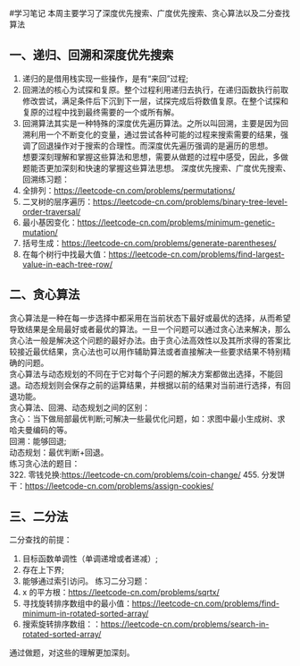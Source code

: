#学习笔记
本周主要学习了深度优先搜索、广度优先搜索、贪心算法以及二分查找算法  
## 一、递归、回溯和深度优先搜索  
1. 递归的是借用栈实现一些操作，是有“来回”过程;  
2. 回溯法的核心为试探和复原。整个过程利用递归去执行，在递归函数执行前取修改尝试，满足条件后下沉到下一层，试探完成后将数值复原。在整个试探和复原的过程中找到最终需要的一个或所有解。  
3. 回溯算法其实是一种特殊的深度优先遍历算法。之所以叫回溯，主要是因为回溯利用一个不断变化的变量，通过尝试各种可能的过程来搜索需要的结果，强调了回退操作对于搜索的合理性。而深度优先遍历强调的是遍历的思想。  
想要深刻理解和掌握这些算法和思想，需要从做题的过程中感受，因此，多做题能否更加深刻和快速的掌握这些算法思想。
深度优先搜索、广度优先搜索、回溯练习题：
46. 全排列：https://leetcode-cn.com/problems/permutations/
102. 二叉树的层序遍历：https://leetcode-cn.com/problems/binary-tree-level-order-traversal/
433. 最小基因变化：https://leetcode-cn.com/problems/minimum-genetic-mutation/
22. 括号生成：https://leetcode-cn.com/problems/generate-parentheses/
515. 在每个树行中找最大值：https://leetcode-cn.com/problems/find-largest-value-in-each-tree-row/
## 二、贪心算法
贪心算法是一种在每一步选择中都采用在当前状态下最好或最优的选择，从而希望导致结果是全局最好或者最优的算法。一旦一个问题可以通过贪心法来解决，那么贪心法一般是解决这个问题的最好办法。由于贪心法高效性以及其所求得的答案比较接近最优结果，贪心法也可以用作辅助算法或者直接解决一些要求结果不特别精确的问题。  
贪心算法与动态规划的不同在于它对每个子问题的解决方案都做出选择，不能回退。动态规划则会保存之前的运算结果，并根据以前的结果对当前进行选择，有回退功能。  
贪心算法、回溯、动态规划之间的区别：  
贪心：当下做局部最优判断;可解决一些最优化问题，如：求图中最小生成树、求哈夫曼编码的等。  
回溯：能够回退;  
动态规划：最优判断+回退。  
练习贪心法的题目：  
322. 零钱兑换:https://leetcode-cn.com/problems/coin-change/
455. 分发饼干：https://leetcode-cn.com/problems/assign-cookies/

## 三、二分法
二分查找的前提：  
1. 目标函数单调性（单调递增或者递减）;
2. 存在上下界;
3. 能够通过索引访问。
练习二分习题：  
69. x 的平方根：https://leetcode-cn.com/problems/sqrtx/
153. 寻找旋转排序数组中的最小值：https://leetcode-cn.com/problems/find-minimum-in-rotated-sorted-array/
33. 搜索旋转排序数组：：https://leetcode-cn.com/problems/search-in-rotated-sorted-array/

通过做题，对这些的理解更加深刻。






